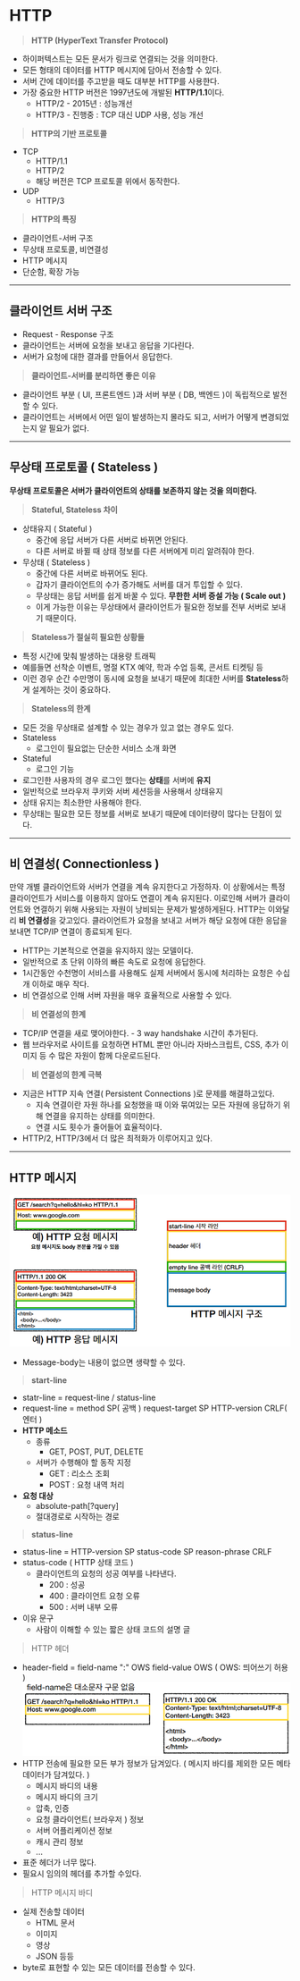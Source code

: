 # HTTP
> **HTTP (HyperText Transfer Protocol)**
- 하이퍼텍스트는 모든 문서가 링크로 연결되는 것을 의미한다.
- 모든 형태의 데이터를 HTTP 메시지에 담아서 전송할 수 있다.
- 서버 간에 데이터를 주고받을 때도 대부분 HTTP를 사용한다.
- 가장 중요한 HTTP 버전은 1997년도에 개발된 **HTTP/1.1**이다.
  - HTTP/2 - 2015년 : 성능개선
  - HTTP/3 - 진행중 : TCP 대신 UDP 사용, 성능 개선
> **HTTP의 기반 프로토콜**
- TCP
  - HTTP/1.1
  - HTTP/2
  - 해당 버전은 TCP 프로토콜 위에서 동작한다.
- UDP
  - HTTP/3
> **HTTP의 특징**
- 클라이언트-서버 구조
- 무상태 프로토콜, 비연결성
- HTTP 메시지
- 단순함, 확장 가능
***
## 클라이언트 서버 구조
- Request - Response 구조
- 클라이언트는 서버에 요청을 보내고 응답을 기다린다.
- 서버가 요청에 대한 결과를 만들어서 응답한다.
> **클라이언트-서버를 분리하면 좋은 이유**
- 클라이언트 부분 ( UI, 프론트엔드 )과 서버 부분 ( DB, 백엔드 )이 독립적으로 발전할 수 있다.
- 클라이언트는 서버에서 어떤 일이 발생하는지 몰라도 되고, 서버가 어떻게 변경되었는지 알 필요가 없다.
***
## 무상태 프로토콜 ( Stateless )
**무상태 프로토콜은 서버가 클라이언트의 상태를 보존하지 않는 것을 의미한다.**
> **Stateful, Stateless 차이**
- 상태유지 ( Stateful )
  - 중간에 응답 서버가 다른 서버로 바뀌면 안된다.
  - 다른 서버로 바뀔 때 상태 정보를 다른 서버에게 미리 알려줘야 한다.
- 무상태 ( Stateless )
  - 중간에 다른 서버로 바뀌어도 된다.
  - 갑자기 클라이언트의 수가 증가해도 서버를 대거 투입할 수 있다.
  - 무상태는 응답 서버를 쉽게 바꿀 수 있다. **무한한 서버 증설 가능 ( Scale out )**
  - 이게 가능한 이유는 무상태에서 클라이언트가 필요한 정보를 전부 서버로 보내기 때문이다.
> **Stateless가 절실히 필요한 상황들**
- 특정 시간에 맞춰 발생하는 대용량 트래픽
- 예를들면 선착순 이벤트, 명절 KTX 예약, 학과 수업 등록, 콘서트 티켓팅 등
- 이런 경우 순간 수만명이 동시에 요청을 보내기 때문에 최대한 서버를  **Stateless**하게 설계하는 것이 중요하다.
> **Stateless의 한계**
- 모든 것을 무상태로 설계할 수 있는 경우가 있고 없는 경우도 있다.
- Stateless
  - 로그인이 필요없는 단순한 서비스 소개 화면
- Stateful
  - 로그인 기능
- 로그인한 사용자의 경우 로그인 했다는 **상태**를 서버에 **유지**
- 일반적으로 브라우저 쿠키와 서버 세션등을 사용해서 상태유지
- 상태 유지는 최소한만 사용해야 한다.
- 무상태는 필요한 모든 정보를 서버로 보내기 때문에 데이터량이 많다는 단점이 있다.
***
## 비 연결성( Connectionless )
만약 개별 클라이언트와 서버가 연결을 계속 유지한다고 가정하자. 이 상황에서는 특정 클라이언트가 서비스를 이용하지 않아도 연결이 계속 유지된다. 이로인해 서버가 클라이언트와 연결하기 위해 사용되는 자원이 낭비되는 문제가 발생하게된다. HTTP는 이와달리 **비 연결성**을 갖고있다. 클라이언트가 요청을 보내고 서버가 해당 요청에 대한 응답을 보내면 TCP/IP 연결이 종료되게 된다.
- HTTP는 기본적으로 연결을 유지하지 않는 모델이다.
- 일반적으로 초 단위 이하의 빠른 속도로 요청에 응답한다.
- 1시간동안 수천명이 서비스를 사용해도 실제 서버에서 동시에 처리하는 요청은 수십개 이하로 매우 작다.
- 비 연결성으로 인해 서버 자원을 매우 효율적으로 사용할 수 있다.
> **비 연결성의 한계**
- TCP/IP 연결을 새로 맺어야한다. - 3 way handshake 시간이 추가된다.
- 웹 브라우저로 사이트를 요청하면 HTML 뿐만 아니라 자바스크립트, CSS, 추가 이미지 등 수 많은 자원이 함께 다운로드된다.
> **비 연결성의 한계 극복**
- 지금은 HTTP 지속 연결( Persistent Connections )로 문제를 해결하고있다.
  - 지속 연결이란 자원 하나를 요청했을 때 이와 묶여있는 모든 자원에 응답하기 위해 연결을 유지하는 상태를 의미한다.
  - 연결 시도 횟수가 줄어들어 효율적이다.
- HTTP/2, HTTP/3에서 더 많은 최적화가 이루어지고 있다.

***
## HTTP 메시지
![HTTP 메시지 구조](../img/HTTPMessage1.png)
- Message-body는 내용이 없으면 생략할 수 있다.
> **start-line**
- statr-line = request-line / status-line
- request-line = method SP( 공백 ) request-target SP HTTP-version CRLF( 엔터 )
- **HTTP 메소드**
  - 종류 
    - GET, POST, PUT, DELETE
  - 서버가 수행해야 할 동작 지정
    - GET : 리소스 조회
    - POST : 요청 내역 처리
- **요청 대상**
  - absolute-path\[?query]
  - 절대경로로 시작하는 경로
> **status-line**
- status-line = HTTP-version SP status-code SP reason-phrase CRLF
- status-code ( HTTP 상태 코드 )
  - 클라이언트의 요청의 성공 여부를 나타낸다.
    - 200 : 성공
    - 400 : 클라이언트 요청 오류
    - 500 : 서버 내부 오류
- 이유 문구
  - 사람이 이해할 수 있는 짧은 상태 코드의 설명 글
> HTTP 헤더
- header-field = field-name ":" OWS field-value OWS ( OWS: 띄어쓰기 허용 )
![HTTP 헤더](../img/HTTPHeader.png)
- HTTP 전송에 필요한 모든 부가 정보가 담겨있다. ( 메시지 바디를 제외한 모든 메타 데이터가 담겨있다. )
  - 메시지 바디의 내용
  - 메시지 바디의 크기
  - 압축, 인증
  - 요청 클라이언트( 브라우저 ) 정보
  - 서버 어플리케이션 정보
  - 캐시 관리 정보
  - ...
- 표준 헤더가 너무 많다.
- 필요시 임의의 헤더를 추가할 수있다.
> HTTP 메시지 바디
- 실제 전송할 데이터
  - HTML 문서
  - 이미지
  - 영상
  - JSON 등등
- byte로 표현할 수 있는 모든 데이터를 전송할 수 있다.


